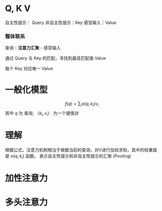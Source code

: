 # Q, K V

自主性提示： Query
非自主性提示：Key
感官输入：Value
### 整体联系

查询 - **注意力汇聚** - 感官输入

通过 Query 与 Key 的匹配，寻找到最佳匹配值 Value

每个 Key 对应唯一 Value


# 一般化模型

$$
f(q) = \sum_i\alpha(q, k_i)v_i
$$
其中 $q$ 为 查询, $（k_i, v_i）$ 为一个键值对

# 理解

根据公式，注意力机制相当于根据当前的查询，对V进行加权求和，其中的权重就是 $\alpha (q, k_i)$ 函数。 表示自主性提示和非自主性提示的汇聚 (Pooling) 

# 加性注意力

# 多头注意力
